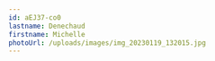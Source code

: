 ```yaml
---
id: aEJ37-co0
lastname: Denechaud
firstname: Michelle
photoUrl: /uploads/images/img_20230119_132015.jpg
---
```


